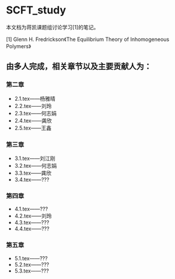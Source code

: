 # SCFT_study

本文档为蒋凯课题组讨论学习[1]的笔记。

[1] Glenn H. Fredrickson《The Equilibrium Theory of Inhomogeneous Polymers》


## 由多人完成，相关章节以及主要贡献人为：

### 第二章
+ 2.1.tex——杨雅晴 
+ 2.2.tex——刘玲 
+ 2.3.tex——何志娟 
+ 2.4.tex——龚欣 
+ 2.5.tex——王鑫

### 第三章
+ 3.1.tex——刘江刚 
+ 3.2.tex——何志娟
+ 3.3.tex——龚欣
+ 3.4.tex——???

### 第四章
+ 4.1.tex——???
+ 4.2.tex——刘玲
+ 4.3.tex——???
+ 4.4.tex——???

### 第五章
+ 5.1.tex——???
+ 5.2.tex——???
+ 5.3.tex——???
 

